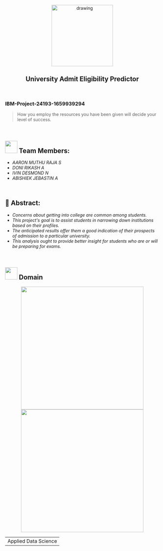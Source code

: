 <br>
<div align="center">
<img src="https://upload.wikimedia.org/wikipedia/commons/5/51/IBM_logo.svg"  align="center" alt="drawing" width="200" />
  <h2 align="center"> University Admit Eligibility Predictor <br></h2>

  </div>
 <br> 
 <h3>IBM-Project-24193-1659939294</h3>  
    
    
> How you employ the resources you have been given will decide your level of success.  
<br>
  

<h2><img src="https://raw.githubusercontent.com/Tarikul-Islam-Anik/Animated-Fluent-Emojis/master/Emojis/People%20with%20professions/Man%20Technologist%20Light%20Skin%20Tone.png" width="40px"> Team Members: </h2> 
<ul><i>
  <li> AARON MUTHU RAJA S</li>
  <li> DONI RIKASH A</li>
  <li> IVIN DESMOND N</li>
  <li> ABISHIEK JEBASTIN A </li>
  </i>
  </ul>
<br>
<h2>📃 Abstract:</h2><i>
<ul>
<li>Concerns about getting into college are common among students. </li>
<li>This project's goal is to assist students in narrowing down institutions based on their profiles. </li>
<li>The anticipated results offer them a good indication of their prospects of admission to a particular university.</li>
<li>This analysis ought to provide better insight for students who are or will be preparing for exams. </li>
  </i>
  </ul>
<br>
  
  <h2><img src="https://raw.githubusercontent.com/Tarikul-Islam-Anik/Animated-Fluent-Emojis/master/Emojis/Travel%20and%20places/Rocket.png" width="40px"> Domain</h2>

<p float="middle" align="center">
    <img src="https://www.businessprocessincubator.com/wp-content/uploads/2021/01/data-science-job-myths.gif" width=400>
    <img src="https://www.edureka.co/blog/wp-content/uploads/2018/08/Insurance-Leadspace-Aniamted.gif" width=400>
</p>
<div align="center">
<table> 
  <tr>
    <td>Applied Data Science</td>
  </tr>
 </table>

  </div>
 <br>
  



